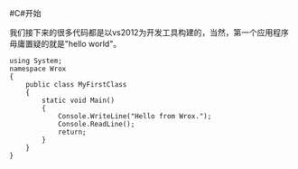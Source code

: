 #C#开始

我们接下来的很多代码都是以vs2012为开发工具构建的，当然，第一个应用程序毋庸置疑的就是"hello world"。

```
using System;
namespace Wrox
{
    public class MyFirstClass
    {
        static void Main()
        {
            Console.WriteLine("Hello from Wrox.");
            Console.ReadLine();
            return;
        }
    }
}
```